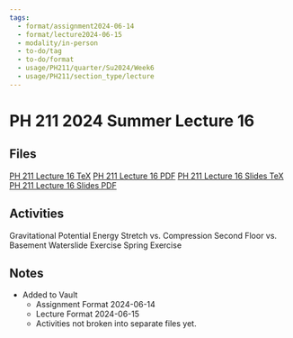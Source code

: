 ```yaml
---
tags:
  - format/assignment2024-06-14
  - format/lecture2024-06-15
  - modality/in-person
  - to-do/tag
  - to-do/format
  - usage/PH211/quarter/Su2024/Week6
  - usage/PH211/section_type/lecture
---
```

# PH 211 2024 Summer Lecture 16
## Files
[PH 211 Lecture 16 TeX](PH_211_Lecture_16.tex)
[PH 211 Lecture 16 PDF](PH_211_Lecture_16.pdf)
[PH 211 Lecture 16 Slides TeX](PH_211_Lecture_16_Slides.tex)
[PH 211 Lecture 16 Slides PDF](PH_211_Lecture_16_Slides.pdf)
## Activities
Gravitational Potential Energy
Stretch vs. Compression
Second Floor vs. Basement
Waterslide Exercise
Spring Exercise
## Notes
* Added to Vault
	* Assignment Format 2024-06-14
	* Lecture Format 2024-06-15
	* Activities not broken into separate files yet.